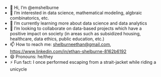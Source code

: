- 👋 Hi, I’m @emshelburne
- 👀 I’m interested in data science, mathematical modeling, algbraic combinatorics, etc.
- 🌱 I’m currently learning more about data science and data analytics
- 💞️ I’m looking to collaborate on data-based projects which have a positive impact on society (in areas such as subsidized housing, healthcare, data ethics, public education, etc.)
- 📫 How to reach me: shelburneethan@gmail.com, https://www.linkedin.com/in/ethan-shelburne-8162b6192
- 😄 Pronouns: he/they
- ⚡ Fun fact: I once performed escaping from a strait-jacket while riding a unicycle

<!---
emshelburne/emshelburne is a ✨ special ✨ repository because its `README.md` (this file) appears on your GitHub profile.
You can click the Preview link to take a look at your changes.
--->
